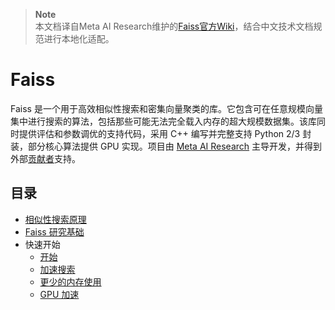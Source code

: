 > **Note**<br>
> 本文档译自Meta AI Research维护的[Faiss官方Wiki](https://github.com/facebookresearch/faiss/wiki)，结合中文技术文档规范进行本地化适配。

# Faiss

Faiss 是一个用于高效相似性搜索和密集向量聚类的库。它包含可在任意规模向量集中进行搜索的算法，包括那些可能无法完全载入内存的超大规模数据集。该库同时提供评估和参数调优的支持代码，采用 C++ 编写并完整支持 Python 2/3 封装，部分核心算法提供 GPU 实现。项目由 [Meta AI Research](https://research.facebook.com/) 主导开发，并得到外部[贡献者](https://github.com/facebookresearch/faiss/graphs/contributors)支持。

## 目录

- [相似性搜索原理](./similarity_search.md)
- [Faiss 研究基础](./research_foundations.md)
- 快速开始
  - [开始](./tutorial/getting-started.md)
  - [加速搜索](./tutorial/faster-search.md)
  - [更少的内存使用](./tutorial/lower-memory-footprint.md)
  - [GPU 加速](./tutorial/running-on-gpus.md)
